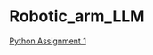 # Robotic_arm_LLM

[Python Assignment 1](https://colab.research.google.com/drive/1OCUzywJdL9tStlZsIqm_fezii_imZLBX?usp=sharing)